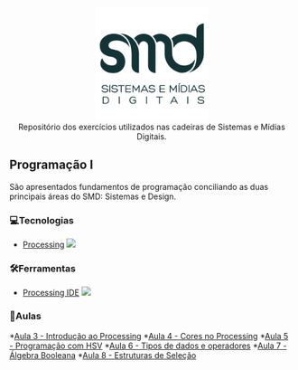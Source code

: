 <link href="https://fonts.googleapis.com/css2?family=Roboto:wght@300&display=swap" rel="stylesheet">
<p align="center">
  <img src="https://github.com/Reinaldodasilva/SMD/blob/master/smd.png" width="200px"><br>
  Repositório dos exercícios utilizados nas cadeiras de Sistemas e Mídias Digitais.
</p>


## Programação I
São apresentados fundamentos de programação conciliando as duas principais áreas do SMD: Sistemas e Design.

### 💻Tecnologias
  * [Processing](https://processing.org/) <img src="https://upload.wikimedia.org/wikipedia/commons/thumb/2/2e/Processing_3_logo.png/600px-Processing_3_logo.png" width="30px"> 

### 🛠️Ferramentas
  * [Processing IDE](https://processing.org/download/) <img src="https://upload.wikimedia.org/wikipedia/commons/thumb/2/2e/Processing_3_logo.png/600px-Processing_3_logo.png" width="30px">

### 🎯Aulas
  *[Aula 3 - Introdução ao Processing](https://github.com/Reinaldodasilva/SMD/tree/master/Programa%C3%A7%C3%A3o%20I/Aula%203%20-%20Introdu%C3%A7%C3%A3o%20ao%20processing)
  *[Aula 4 - Cores no Processing](https://github.com/Reinaldodasilva/SMD/tree/master/Programa%C3%A7%C3%A3o%20I/Aula%204%20-%20Cores%20no%20processing)
  *[Aula 5 - Programação com HSV](https://github.com/Reinaldodasilva/SMD/tree/master/Programa%C3%A7%C3%A3o%20I/Aula%205%20-%20Programa%C3%A7%C3%A3o%20com%20HSV)
  *[Aula 6 - Tipos de dados e operadores](https://github.com/Reinaldodasilva/SMD/tree/master/Programa%C3%A7%C3%A3o%20I/Aula%206%20-%20Tipos%2C%20dados%20e%20operadores)
  *[Aula 7 - Álgebra Booleana](https://github.com/Reinaldodasilva/SMD/tree/master/Programa%C3%A7%C3%A3o%20I/Aula%207%20-%20Algebra%20Booleana)
  *[Aula 8 - Estruturas de Seleção](https://github.com/Reinaldodasilva/SMD/tree/master/Programa%C3%A7%C3%A3o%20I/Aula%208%20-%20Estruturas%20de%20Sele%C3%A7%C3%A3o)
